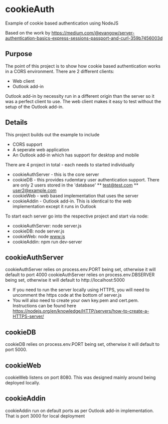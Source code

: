 # cookieAuth
Example of cookie based authentication using NodeJS

Based on the work by https://medium.com/@evangow/server-authentication-basics-express-sessions-passport-and-curl-359b7456003d

## Purpose

The point of this project is to show how cookie based authentication works in a CORS environment.  There are 2 different clients:
* Web client
* Outlook add-in

Outlook add-in by necessity run in a different origin than the server so it was a perfect client to use.  The web client makes it easy to test without the setup of the Outlook add-in.

## Details

This project builds out the example to include
* CORS support
* A seperate web application
* An Outlook add-in which has support for desktop and mobile

There are 4 project in total - each needs to started individually
* cookieAuthServer - this is the core server
* cookieDB - this provides rudemtary user authentication support.  There are only 2 users stored in the 'database'
** test@test.com
** user2@example.com
* cookieWeb - web based implementation that uses the server
* cookieAddin - Outlook add-in.  This is identical to the web implementation except it runs in Outlook

To start each server go into the respective project and start via node:
* cookieAuthServer: node server.js
* cookieDB: node server.js
* cookieWeb: node www.js
* cookieAddin: npm run dev-server

## cookieAuthServer
cookieAuthServer relies on process.env.PORT being set, otherwise it will default to port 4000
cookieAuthServer relies on process.env.DBSERVER being set, otherwise it will default to http://localhost:5000
* If you need to run the server locally using HTTPS, you will need to uncomment the https code at the bottom of server.js
* You will also need to create your own key.pem and cert.pem.  Instructions can be found here https://nodejs.org/en/knowledge/HTTP/servers/how-to-create-a-HTTPS-server/

## cookieDB
cookieDB relies on process.env.PORT being set, otherwise it will default to port 5000.

## cookieWeb
cookieWeb listens on port 8080.  This was designed mainly around being deployed locally.

## cookieAddin
cookieAddin run on default ports as per Outlook add-in implementation.  That is port 3000 for local deployment
